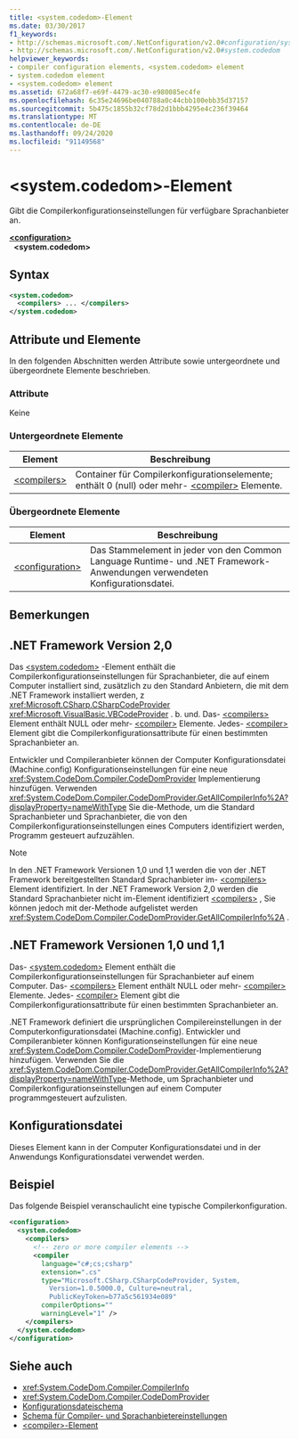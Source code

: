 ```yaml
---
title: <system.codedom>-Element
ms.date: 03/30/2017
f1_keywords:
- http://schemas.microsoft.com/.NetConfiguration/v2.0#configuration/system.codedom
- http://schemas.microsoft.com/.NetConfiguration/v2.0#system.codedom
helpviewer_keywords:
- compiler configuration elements, <system.codedom> element
- system.codedom element
- <system.codedom> element
ms.assetid: 672a68f7-e69f-4479-ac30-e980085ec4fe
ms.openlocfilehash: 6c35e24696be040788a0c44cbb100ebb35d37157
ms.sourcegitcommit: 5b475c1855b32cf78d2d1bbb4295e4c236f39464
ms.translationtype: MT
ms.contentlocale: de-DE
ms.lasthandoff: 09/24/2020
ms.locfileid: "91149568"
---
```

# <a name="systemcodedom-element"></a>\<system.codedom>-Element

Gibt die Compilerkonfigurationseinstellungen für verfügbare Sprachanbieter an.  
  
[**\<configuration>**](../configuration-element.md)  
&nbsp;&nbsp;**\<system.codedom>**  
  
## <a name="syntax"></a>Syntax  
  
```xml  
<system.codedom>  
  <compilers> ... </compilers>  
</system.codedom>  
```  
  
## <a name="attributes-and-elements"></a>Attribute und Elemente  

 In den folgenden Abschnitten werden Attribute sowie untergeordnete und übergeordnete Elemente beschrieben.  
  
### <a name="attributes"></a>Attribute  

 Keine  
  
### <a name="child-elements"></a>Untergeordnete Elemente  
  
|Element|Beschreibung|  
|-------------|-----------------|  
|[\<compilers>](compilers-element.md)|Container für Compilerkonfigurationselemente; enthält 0 (null) oder mehr- [\<compiler>](compiler-element.md) Elemente.|  
  
### <a name="parent-elements"></a>Übergeordnete Elemente  
  
|Element|Beschreibung|  
|-------------|-----------------|  
|[\<configuration>](../configuration-element.md)|Das Stammelement in jeder von den Common Language Runtime- und .NET Framework-Anwendungen verwendeten Konfigurationsdatei.|  
  
## <a name="remarks"></a>Bemerkungen  
  
## <a name="net-framework-version-20"></a>.NET Framework Version 2,0  

 Das [\<system.codedom>](system-codedom-element.md) -Element enthält die Compilerkonfigurationseinstellungen für Sprachanbieter, die auf einem Computer installiert sind, zusätzlich zu den Standard Anbietern, die mit dem .NET Framework installiert werden, z <xref:Microsoft.CSharp.CSharpCodeProvider> <xref:Microsoft.VisualBasic.VBCodeProvider> . b. und. Das- [\<compilers>](compilers-element.md) Element enthält NULL oder mehr- [\<compiler>](compiler-element.md) Elemente. Jedes- [\<compiler>](compiler-element.md) Element gibt die Compilerkonfigurationsattribute für einen bestimmten Sprachanbieter an.  
  
 Entwickler und Compileranbieter können der Computer Konfigurationsdatei (Machine.config) Konfigurationseinstellungen für eine neue <xref:System.CodeDom.Compiler.CodeDomProvider> Implementierung hinzufügen. Verwenden <xref:System.CodeDom.Compiler.CodeDomProvider.GetAllCompilerInfo%2A?displayProperty=nameWithType> Sie die-Methode, um die Standard Sprachanbieter und Sprachanbieter, die von den Compilerkonfigurationseinstellungen eines Computers identifiziert werden, Programm gesteuert aufzuzählen.  
  
> [!NOTE]
> In den .NET Framework Versionen 1,0 und 1,1 werden die von der .NET Framework bereitgestellten Standard Sprachanbieter im- [\<compilers>](compilers-element.md) Element identifiziert. In der .NET Framework Version 2,0 werden die Standard Sprachanbieter nicht im-Element identifiziert [\<compilers>](compilers-element.md) , Sie können jedoch mit der-Methode aufgelistet werden <xref:System.CodeDom.Compiler.CodeDomProvider.GetAllCompilerInfo%2A> .  
  
## <a name="net-framework-versions-10-and-11"></a>.NET Framework Versionen 1,0 und 1,1  

 Das- [\<system.codedom>](system-codedom-element.md) Element enthält die Compilerkonfigurationseinstellungen für Sprachanbieter auf einem Computer. Das- [\<compilers>](compilers-element.md) Element enthält NULL oder mehr- [\<compiler>](compiler-element.md) Elemente. Jedes- [\<compiler>](compiler-element.md) Element gibt die Compilerkonfigurationsattribute für einen bestimmten Sprachanbieter an.  
  
 .NET Framework definiert die ursprünglichen Compilereinstellungen in der Computerkonfigurationsdatei (Machine.config). Entwickler und Compileranbieter können Konfigurationseinstellungen für eine neue <xref:System.CodeDom.Compiler.CodeDomProvider>-Implementierung hinzufügen. Verwenden Sie die <xref:System.CodeDom.Compiler.CodeDomProvider.GetAllCompilerInfo%2A?displayProperty=nameWithType>-Methode, um Sprachanbieter und Compilerkonfigurationseinstellungen auf einem Computer programmgesteuert aufzulisten.  
  
## <a name="configuration-file"></a>Konfigurationsdatei  

 Dieses Element kann in der Computer Konfigurationsdatei und in der Anwendungs Konfigurationsdatei verwendet werden.  
  
## <a name="example"></a>Beispiel  

 Das folgende Beispiel veranschaulicht eine typische Compilerkonfiguration.  
  
```xml  
<configuration>  
  <system.codedom>  
    <compilers>  
      <!-- zero or more compiler elements -->  
      <compiler
        language="c#;cs;csharp"  
        extension=".cs"  
        type="Microsoft.CSharp.CSharpCodeProvider, System,
          Version=1.0.5000.0, Culture=neutral,
          PublicKeyToken=b77a5c561934e089"  
        compilerOptions=""  
        warningLevel="1" />  
    </compilers>  
  </system.codedom>  
</configuration>  
```  
  
## <a name="see-also"></a>Siehe auch

- <xref:System.CodeDom.Compiler.CompilerInfo>
- <xref:System.CodeDom.Compiler.CodeDomProvider>
- [Konfigurationsdateischema](../index.md)
- [Schema für Compiler- und Sprachanbietereinstellungen](index.md)
- [\<compiler>-Element](compiler-element.md)
